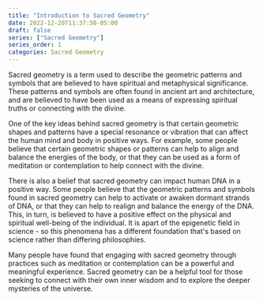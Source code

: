 ```yaml
---
title: "Introduction to Sacred Geometry"
date: 2022-12-20T11:37:50-05:00
draft: false
series: ["Sacred Geometry"]
series_order: 1
categories: Sacred Geometry
---
```


Sacred geometry is a term used to describe the geometric patterns and symbols that are believed to have spiritual and metaphysical significance. These patterns and symbols are often found in ancient art and architecture, and are believed to have been used as a means of expressing spiritual truths or connecting with the divine.

One of the key ideas behind sacred geometry is that certain geometric shapes and patterns have a special resonance or vibration that can affect the human mind and body in positive ways. For example, some people believe that certain geometric shapes or patterns can help to align and balance the energies of the body, or that they can be used as a form of meditation or contemplation to help connect with the divine.

There is also a belief that sacred geometry can impact human DNA in a positive way. Some people believe that the geometric patterns and symbols found in sacred geometry can help to activate or awaken dormant strands of DNA, or that they can help to realign and balance the energy of the DNA. This, in turn, is believed to have a positive effect on the physical and spiritual well-being of the individual. It is apart of the epigenetic field in science - so this phenomena has a different foundation that's based on science rather than differing philosophies. 

Many people have found that engaging with sacred geometry through practices such as meditation or contemplation can be a powerful and meaningful experience. Sacred geometry can be a helpful tool for those seeking to connect with their own inner wisdom and to explore the deeper mysteries of the universe.



